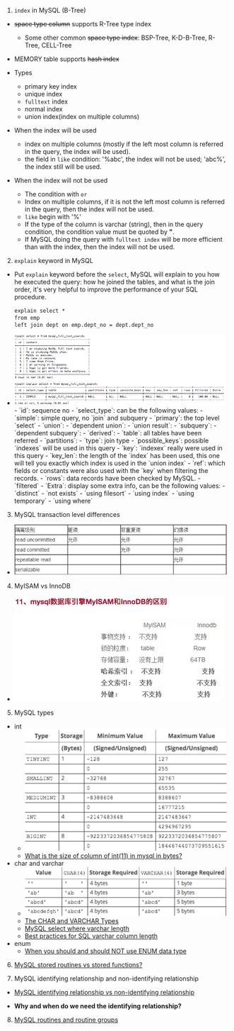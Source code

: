 1. `index` in MySQL (B-Tree)
  - ~~space type column~~ supports R-Tree type index
    - Some other common ~~space type index~~: BSP-Tree, K-D-B-Tree, R-Tree, CELL-Tree

  - MEMORY table supports ~~hash index~~

  - Types
    - primary key index
    - unique index
    - `fulltext` index
    - normal index
    - union index(index on multiple columns)

  - When the index will be used
    - index on multiple columns (mostly if the left most column is referred in the query, the index will be used).
    - the field in `like` condition: '%abc', the index will not be used; 'abc%', the index still will be used.

  - When the index will not be used
    - The condition with `or`
    - Index on multiple columns, if it is not the left most column is referred in the query, then the index will not be used.
    - `like` begin with '%'
    - If the type of the column is varchar (string), then in the query condition, the condition value must be quoted by **"**.
    - If MySQL doing the query with `fulltext index` will be more efficient than with the index, then the index will not be used.

2. `explain` keyword in MySQL
  - Put `explain` keyword before the `select`, MySQL will explain to you how he executed the query: how he joined the tables, and what is the join order, it's very helpful to improve the performance of your SQL procedure.

    ```
    explain select *
    from emp
    left join dept on emp.dept_no = dept.dept_no
    ```

  - <img src="images/explain_keyword_0.png"/>
    - `id`: sequence no
    - `select_type`: can be the following values:
      - `simple`: simple query, no `join` and subquery
      - `primary`: the top level `select`
      - `union`:
      - `dependent union`: 
      - `union result`:
      - `subquery`:
      - `dependent subquery`:
      - `derived`:
    - `table`: all tables have been referred
    - `partitions`: 
    - `type`: join type
    - `possible_keys`: possible `indexes` will be used in this query
    - `key`: `indexex` really were used in this query
    - `key_len`: the length of the `index` has been used, this one will tell you exactly which index is used in the `union index`
    - `ref`: which fields or constants were also used with the `key` when filtering the records.
    - `rows`: data records have been checked by MySQL.
    - `filtered`
    - `Extra`: display some extra info, can be the following values:
      - `distinct`
      - `not exists`
      - `using filesort`
      - `using index`
      - `using temporary`
      - `using where`

3. MySQL transaction level differences
  - <img src="images/transaction_level_0.png"/>

4. MyISAM vs InnoDB
  - <img src="images/MyISAM_InnoDB_0.png"/>

5. MySQL types
  - int
    - <img src="images/type_int_range.png"/>
    - [What is the size of column of int(11) in mysql in bytes?](http://stackoverflow.com/questions/5634104/what-is-the-size-of-column-of-int11-in-mysql-in-bytes)
  - char and varchar
    - <img src="images/type_char_varchar.png"/>
    - [The CHAR and VARCHAR Types](http://dev.mysql.com/doc/refman/5.7/en/char.html)
    - [MySQL select where varchar length](http://stackoverflow.com/questions/25704611/mysql-select-where-varchar-length)
    - [Best practices for SQL varchar column length](http://stackoverflow.com/questions/8295131/best-practices-for-sql-varchar-column-length)
  - enum
    - [When you should and should NOT use ENUM data type](http://www.cubrid.org/blog/cubrid-life/when-you-should-and-should-not-use-enum-data-type/)

6. [MySQL stored routines vs stored functions?](http://dev.mysql.com/doc/refman/5.7/en/stored-program-restrictions.html)

7. MySQL identifying relationship and non-identifying relationship
  - [MySQL identifying relationship vs non-identifying relationship](http://stackoverflow.com/questions/2814469/still-confused-about-identifying-vs-non-identifying-relationships/2814663#2814663)
  
  - **Why and when do we need the identifying relationship?**

8. [MySQL routines and routine groups](https://dev.mysql.com/doc/workbench/en/wb-routines-routine-groups.html)



